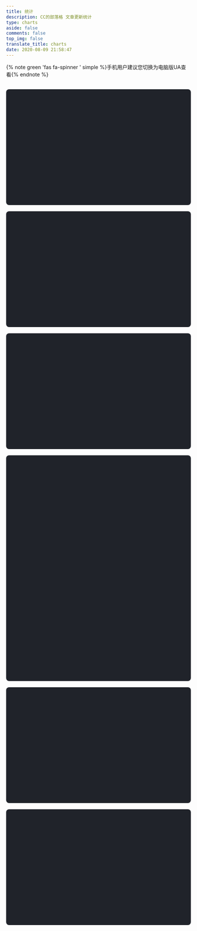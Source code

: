 ```yaml
---
title: 统计
description: CC的部落格 文章更新统计
type: charts
aside: false
comments: false
top_img: false
translate_title: charts
date: 2020-08-09 21:58:47
---
```

{% note green 'fas fa-spinner ' simple %}手机用户建议您切换为电脑版UA查看{% endnote %}
<div id="github_container"></div><br>
<script src="https://cdn.jsdelivr.net/gh/ccknbc-backup/cdn/js/githubcalendar.js"></script>
<script src="https://cdn.jsdelivr.net/npm/echarts/dist/echarts.min.js"></script>
<script src="https://cdn.jsdelivr.net/npm/echarts/map/js/china.js"></script> <!-- 绘制地图需要另外添加 china.js -->


<!-- 文章发布时间统计图 -->
<div id="posts-chart" style="background-color: #20232a; border-radius: 8px; height: 300px; padding: 0.5rem;"></div><br>
<!-- 文章标签统计图 -->
<div id="tags-chart" data-length="10" style="background-color: #20232a; border-radius: 8px; height: 300px; padding: 0.5rem;"></div><br>
<!-- 文章分类统计图 -->
<div id="categories-chart" style="background-color: #20232a; border-radius: 8px; height: 300px; padding: 0.5rem;"></div><br>
<!-- 各省份访问来源地图 -->
<div id="map-chart" style="background-color: #20232a; border-radius: 8px; height: 600px; padding: 0.5rem;"></div><br>
<!-- 每月访问量 -->
<div id="trends-chart" style="background-color: #20232a; border-radius: 8px; height: 300px; padding: 0.5rem;"></div><br>
<!-- 访问来源 -->
<div id="sources-chart" style="background-color: #20232a; border-radius: 8px; height: 300px; padding: 0.5rem;"></div>